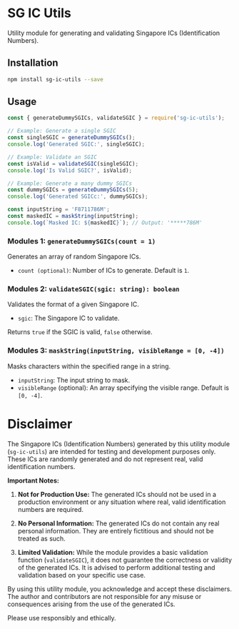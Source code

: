 # SG IC Utils

Utility module for generating and validating Singapore ICs (Identification Numbers).

## Installation

```bash
npm install sg-ic-utils --save
```

## Usage

```js
const { generateDummySGICs, validateSGIC } = require('sg-ic-utils');

// Example: Generate a single SGIC
const singleSGIC = generateDummySGICs();
console.log('Generated SGIC:', singleSGIC);

// Example: Validate an SGIC
const isValid = validateSGIC(singleSGIC);
console.log('Is Valid SGIC?', isValid);

// Example: Generate a many dummy SGICs
const dummySGICs = generateDummySGICs(5);
console.log('Generated SGICc:', dummySGICs);

const inputString = 'F8711786M';
const maskedIC = maskString(inputString);
console.log(`Masked IC: ${maskedIC}`); // Output: '*****786M'

```

### Modules 1: `generateDummySGICs(count = 1)`

Generates an array of random Singapore ICs.
- `count (optional)`: Number of ICs to generate. Default is `1`.

### Modules 2: `validateSGIC(sgic: string): boolean`

Validates the format of a given Singapore IC.

- `sgic`: The Singapore IC to validate.

Returns `true` if the SGIC is valid, `false` otherwise.

### Modules 3: `maskString(inputString, visibleRange = [0, -4])`
Masks characters within the specified range in a string.

- `inputString`: The input string to mask.
- `visibleRange` (optional): An array specifying the visible range. Default is `[0, -4]`.

# Disclaimer

The Singapore ICs (Identification Numbers) generated by this utility module (`sg-ic-utils`) are intended for testing and development purposes only. These ICs are randomly generated and do not represent real, valid identification numbers.

**Important Notes:**

1. **Not for Production Use:** The generated ICs should not be used in a production environment or any situation where real, valid identification numbers are required.

2. **No Personal Information:** The generated ICs do not contain any real personal information. They are entirely fictitious and should not be treated as such.

3. **Limited Validation:** While the module provides a basic validation function (`validateSGIC`), it does not guarantee the correctness or validity of the generated ICs. It is advised to perform additional testing and validation based on your specific use case.

By using this utility module, you acknowledge and accept these disclaimers. The author and contributors are not responsible for any misuse or consequences arising from the use of the generated ICs.

Please use responsibly and ethically.
